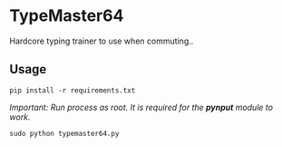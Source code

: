 # TypeMaster64
Hardcore typing trainer to use when commuting..

## Usage

```
pip install -r requirements.txt
```

*Important: Run process as root. It is required for the **pynput** module to work.*

```
sudo python typemaster64.py
```